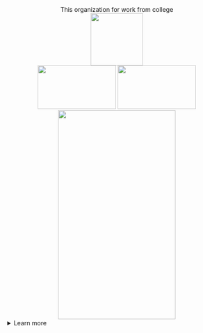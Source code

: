 <div id="header" align="center">
  This organization for work from college
</div>

<div id="body" align="center">
  <a href="https://github.com/JetsadaWijit"><img src="https://media4.giphy.com/media/du3J3cXyzhj75IOgvA/giphy.gif" height="120" width="120"/></a>
</div>

<div id="footer" align="center">
  <a href="https://www.paypal.com/paypalme/jetsadawijit"><img src="https://media.tenor.com/MaFejK1rRAQAAAAC/paypal-logo.gif" height="100" width="180"/></a>
  <a href="http://youtube.com/@JetsadaWijit"><img src="https://media1.giphy.com/media/13Nc3xlO1kGg3S/giphy.gif" height="100" width="180"/></a>
  <div>
    <a href="https://github.com/BuJetsadaWijit"><img src="https://media0.giphy.com/media/1AuLYDOTJRCjnr9saq/giphy.gif" height="480" width="270"/></a>
  </div>
</div>

<details>
  <summary>
    Learn more
  </summary>

  This is my [Student](https://github.com/BuJetsadaWijit) Account and This is my [License](https://github.com/UniversityBangkokStudentID1640705339) Read it!!

</details>
